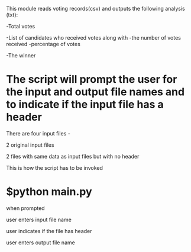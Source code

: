 This module reads voting records(csv) and outputs the following analysis (txt):


-Total votes


-List of candidates who received votes along with 
    -the number of votes received 
    -percentage of votes


-The winner

# The script will prompt the user for the input and output file names and to indicate if the input file has a header

There are four input files - 

2 original input files


2 files with same data as input files but with no header


This is how the script has to be invoked

# $python main.py


when prompted


user enters input file name


user indicates if the file has header


user enters output file name

